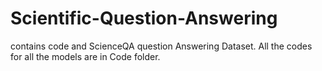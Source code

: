 # Scientific-Question-Answering
contains code and ScienceQA question Answering Dataset.
All the codes for all the models are in Code folder.
